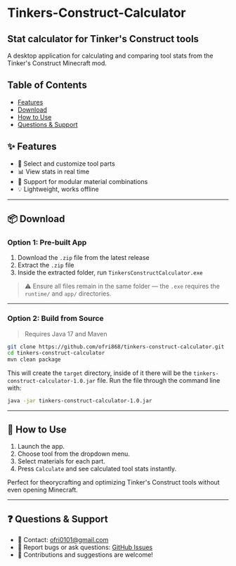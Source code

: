 # Tinkers-Construct-Calculator
## Stat calculator for Tinker's Construct tools

A desktop application for calculating and comparing tool stats from the Tinker's Construct Minecraft mod.
## Table of Contents

- [Features](#features)
- [Download](#download)
- [How to Use](#how-to-use)
- [Questions & Support](#questions--support)

<a name="features"></a>
## ✨ Features

- 🧱 Select and customize tool parts
- 📊 View stats in real time
- 🔧 Support for modular material combinations
- 💡 Lightweight, works offline

---

## 📦 Download

### Option 1: Pre-built App

1. Download the `.zip` file from the latest release
2. Extract the `.zip` file
3. Inside the extracted folder, run `TinkersConstructCalculator.exe`

> ⚠️ Ensure all files remain in the same folder — the `.exe` requires the `runtime/` and `app/` directories.

---

### Option 2: Build from Source

> Requires Java 17 and Maven

```bash
git clone https://github.com/ofri868/tinkers-construct-calculator.git
cd tinkers-construct-calculator
mvn clean package
```
This will create the `target` directory, inside of it there will be the `tinkers-construct-calculator-1.0.jar` file. Run the file through the command line with:
```bash
java -jar tinkers-construct-calculator-1.0.jar
```


---

## 🚀 How to Use

1. Launch the app.
2. Choose tool from the dropdown menu.
3. Select materials for each part.
4. Press `Calculate` and see calculated tool stats instantly.

Perfect for theorycrafting and optimizing Tinker's Construct tools without even opening Minecraft.

---
## ❓ Questions & Support

- 📧 Contact: ofri0101@gmail.com
- 💬 Report bugs or ask questions: [GitHub Issues](https://github.com/ofri868/tinkers-construct-calculator/issues)
- 🙌 Contributions and suggestions are welcome!
